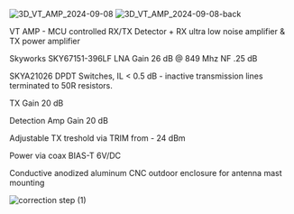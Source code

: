 
![3D_VT_AMP_2024-09-08](https://github.com/user-attachments/assets/57fdfc6e-6bc0-4440-86ff-b78577389bef)
![3D_VT_AMP_2024-09-08-back](https://github.com/user-attachments/assets/eaebc3d0-4aca-44aa-9770-2fe317b3db8c)

VT AMP - MCU controlled RX/TX Detector + RX ultra low noise amplifier & TX power amplifier

Skyworks SKY67151-396LF
LNA Gain 26 dB @ 849 Mhz NF .25 dB

SKYA21026 DPDT Switches, IL < 0.5 dB - inactive transmission lines terminated to 50R resistors.

TX Gain 20 dB

Detection Amp Gain 20 dB

Adjustable TX treshold via TRIM from - 24 dBm

Power via coax BIAS-T 6V/DC

Conductive anodized aluminum CNC outdoor enclosure for antenna mast mounting

![correction step (1)](https://github.com/user-attachments/assets/a1ed6b1d-f974-427b-960b-77eeacaf4285)
